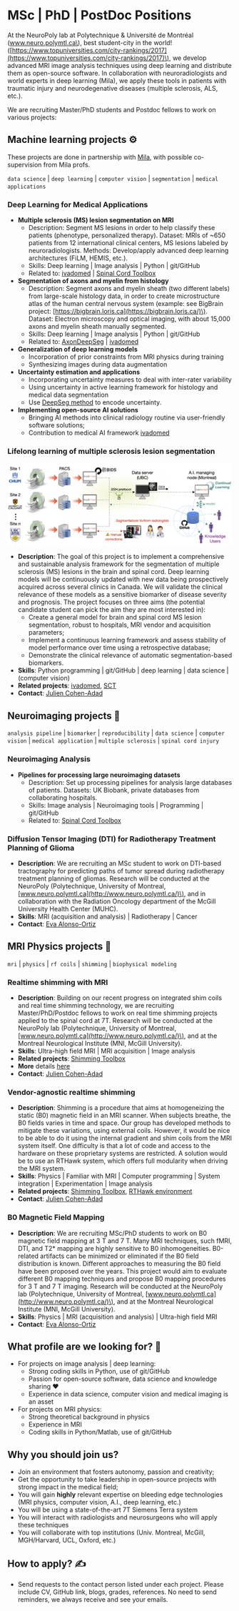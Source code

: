 # MSc \| PhD \| PostDoc Positions

At the NeuroPoly lab at Polytechnique & Université de Montréal \(www.neuro.polymtl.ca\), best student-city in the world! \([https://www.topuniversities.com/city-rankings/2017](https://www.topuniversities.com/city-rankings/2017)\), we develop advanced MRI image analysis techniques using deep learning and distribute them as open-source software. In collaboration with neuroradiologists and world experts in deep learning \(Mila\), we apply these tools in patients with traumatic injury and neurodegenative diseases \(multiple sclerosis, ALS, etc.\).

We are recruiting Master/PhD students and Postdoc fellows to work on various projects:

## Machine learning projects ⚙️

These projects are done in partnership with [Mila](https://mila.quebec/), with possible co-supervision from Mila profs.

`data science` | `deep learning` | `computer vision` | `segmentation` | `medical applications`

### Deep Learning for Medical Applications

* **Multiple sclerosis \(MS\) lesion segmentation on MRI**
  * Description: Segment MS lesions in order to help classify these patients \(phenotype, personalized therapy\). Dataset: MRIs of ~650 patients from 12 international clinical centers, MS lesions labeled by neuroradiologists. Methods: Develop/apply advanced deep learning architectures \(FiLM, HEMIS, etc.\).
  * Skills: Deep learning \| Image analysis \| Python \| git/GitHub
  * Related to: [ivadomed](https://ivadomed.org/) \| [Spinal Cord Toolbox](https://spinalcordtoolbox.com/)
* **Segmentation of axons and myelin from histology**
  * Description: Segment axons and myelin sheath \(two different labels\) from large-scale histology data, in order to create microstructure atlas of the human central nervous system \(example: see BigBrain project: [https://bigbrain.loris.ca](https://bigbrain.loris.ca/)\). Dataset: Electron microscopy and optical imaging, with about 15,000 axons and myelin sheath manually segmented.
  * Skills: Deep learning \| Image analysis \| Python \| git/GitHub
  * Related to: [AxonDeepSeg](https://axondeepseg.readthedocs.io/) \| [ivadomed](https://ivadomed.org/)
* **Generalization of deep learning models**
  * Incorporation of prior constraints from MRI physics during training
  * Synthesizing images during data augmentation
* **Uncertainty estimation and applications**
  * Incorporating uncertainty measures to deal with inter-rater variability
  * Using uncertainty in active learning framework for histology and medical data segmentation
  * Use [DeepSeg method](https://arxiv.org/abs/2011.09041) to encode uncertainty.
* **Implementing open-source AI solutions**
  * Bringing AI methods into clinical radiology routine via user-friendly software solutions;
  * Contribution to medical AI framework [ivadomed](https://ivadomed.org/)

### Lifelong learning of multiple sclerosis lesion segmentation

![lifelong_learning](../.gitbook/assets/continual_learning_ms_segmentation.png)

* **Description**: The goal of this project is to implement a comprehensive and sustainable analysis framework for the segmentation of multiple sclerosis (MS) lesions in the brain and spinal cord. Deep learning models will be continuously updated with new data being prospectively acquired across several clinics in Canada. We will validate the clinical relevance of these models as a sensitive biomarker of disease severity and prognosis. The project focuses on three aims (the potential candidate student can pick the aim they are most interested in): 
  * Create a general model for brain and spinal cord MS lesion segmentation, robust to hospitals, MRI  vendor and acquisition parameters; 
  * Implement a continuous learning framework and assess stability of model performance over time  using a retrospective database; 
  * Demonstrate the clinical relevance of automatic segmentation-based biomarkers.
* **Skills**: Python programming | git/GitHub | deep learning | data science | (computer vision)
* **Related projects**: [ivadomed](https://ivadomed.org), [SCT](https://spinalcordtoolbox.com/)
* **Contact**: [Julien Cohen-Adad](mailto:jcohen@polymtl.ca)

## Neuroimaging projects 🧠

`analysis pipeline` | `biomarker` | `reproducibility` | `data science` | `computer vision` | `medical application` | `multiple sclerosis` | `spinal cord injury`

### Neuroimaging Analysis

* **Pipelines for processing large neuroimaging datasets**
  * Description: Set up processing pipelines for analysis large databases of patients. Datasets: UK Biobank, private databases from collaborating hospitals.
  * Skills: Image analysis \| Neuroimaging tools \| Programming \| git/GitHub
  * Related to: [Spinal Cord Toolbox](https://spinalcordtoolbox.com/)

### Diffusion Tensor Imaging (DTI) for Radiotherapy Treatment Planning of Glioma
  * **Description**: We are recruiting an MSc student to work on DTI-based tractography for predicting paths of tumor spread during radiotherapy treatment planning of gliomas. Research will be conducted at the NeuroPoly (Polytechnique, University of Montreal, [www.neuro.polymtl.ca](http://www.neuro.polymtl.ca/)\), and in collaboration with the Radiation Oncology department of the McGill University Health Center (MUHC).
  * **Skills**: MRI (acquisition and analysis) \| Radiotherapy \| Cancer
  * **Contact**: [Eva Alonso-Ortiz](mailto:eva.alonso-ortiz@polymtl.ca)



## MRI Physics projects 🧲

`mri` | `physics` | `rf coils` | `shimming` | `biophysical modeling`

### Realtime shimming with MRI
 
* **Description**: Building on our recent progress on integrated shim coils and real time shimming technology, we are recruiting Master/PhD/Postdoc fellows to work on real time shimming projects applied to the spinal cord at 7T. Research will be conducted at the NeuroPoly lab \(Polytechnique, University of Montreal, [www.neuro.polymtl.ca](http://www.neuro.polymtl.ca/)\), and at the Montreal Neurological Institute \(MNI, McGill University\).
* **Skills**: Ultra-high field MRI | MRI acquisition | Image analysis
* **Related projects**: [Shimming Toolbox](https://shimming-toolbox.org/)
* **More** details [here](https://www.dropbox.com/s/exfteqe66sado2y/20190511_PositionRealTimeShimming.pdf?dl=0)
* **Contact**: [Julien Cohen-Adad](mailto:jcohen@polymtl.ca)

### Vendor-agnostic realtime shimming

* **Description**: Shimming is a procedure that aims at homogeneizing the static (B0) magnetic field in an MRI scanner. When subjects breathe, the B0 fields varies in time and space. Our group has developed methods to mitigate these variations, using external coils. However, it would be nice to be able to do it using the internal gradient and shim coils from the MRI system itself. One difficulty is that a lot of code and access to the hardware on these proprietary systems are restricted. A solution would be to use an RTHawk system, which offers full modularity when driving the MRI system.
* **Skills**: Physics | Familiar with MRI | Computer programming | System integration | Experimentation | Image analysis
* **Related projects**: [Shimming Toolbox](https://shimming-toolbox.org/), [RTHawk environment](https://zenodo.org/record/3675442#.YakntPHMLkE)
* **Contact**: [Julien Cohen-Adad](mailto:jcohen@polymtl.ca)

### B0 Magnetic Field Mapping

* **Description**: We are recruiting MSc/PhD students to work on B0 magnetic field mapping at 3 T and 7 T. Many MRI techniques, such fMRI, DTI, and T2* mapping are highly sensitive to B0 inhomogeneities. B0-related artifacts can be minimized or eliminated if the B0 field distribution is known. Different approaches to measuring the B0 field have been proposed over the years. This project would aim to evaluate different B0 mapping techniques and propose B0 mapping procedures for 3 T and 7 T imaging. Research will be conducted at the NeuroPoly lab (Polytechnique, University of Montreal, [www.neuro.polymtl.ca](http://www.neuro.polymtl.ca/)\), and at the Montreal Neurological Institute (MNI, McGill University).
* **Skills**: Physics | MRI (acquisition and analysis) | Ultra-high field MRI
* **Contact**: [Eva Alonso-Ortiz](mailto:eva.alonso-ortiz@polymtl.ca)


## What profile are we looking for? 👀

* For projects on image analysis \| deep learning:
  * Strong coding skills in Python, use of git/GitHub
  * Passion for open-source software, data science and knowledge sharing ❤️
  * Experience in data science, computer vision and medical imaging is an asset
* For projects on MRI physics:
  * Strong theoretical background in physics
  * Experience in MRI
  * Coding skills in Python/Matlab, use of git/GitHub

## Why you should join us? 

* Join an environment that fosters autonomy, passion and creativity;
* Get the opportunity to take leadership in open-source projects with strong impact in the medical field;
* You will gain **highly** relevant expertise on bleeding edge technologies \(MRI physics, computer vision, A.I., deep learning, etc.\)
* You will be using a state-of-the-art 7T Siemens Terra system
* You will interact with radiologists and neurosurgeons who will apply these techniques
* You will collaborate with top institutions \(Univ. Montreal, McGill, MGH/Harvard, UCL, Oxford, etc.\)

## How to apply? ✍️

* Send requests to the contact person listed under each project. Please include CV, GitHub link, blogs, grades, references. No need to send reminders, we always receive and see your emails.
